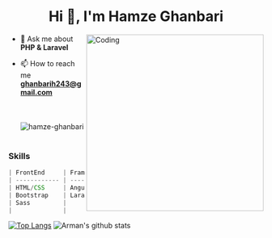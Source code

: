<h1 align="center">Hi 👋, I'm Hamze Ghanbari </h1>
<img 
     align="right" alt="Coding" width="350" 
     src="https://cdn.dribbble.com/users/330915/screenshots/3587000/10_coding_dribbble.gif"> 
     
- 💬 Ask me about **PHP & Laravel**

- 📫 How to reach me **ghanbarih243@gmail.com**
  <br><br>  <br><br>
  <img align="center" src="https://github-readme-streak-stats.herokuapp.com/?user=hamze-ghanbari&" alt="hamze-ghanbari" />
 <br><br>

### Skills
```javascript
| FrontEnd     | Frameworks    | Databases    | Languages  | Libraries | Desing   | Tools
| ------------ | ------------- | ------------ | ---------- | -------   | -------- | ------
| HTML/CSS     | Angular       | MySQL        | PHP        | Jquery    | Rest Api | Git
| Bootstrap    | Laravel       |              | SQL        | axios     | MVC      | GitLab
| Sass         |               |              | TypeScript | RxJs      |          | GitHub
|              |               |              | JavaScript |           |          |
```

  [![Top Langs](https://github-readme-stats.vercel.app/api/top-langs/?username=hamze-ghanbari&theme=gotham&layout=compact)](https://github.com/hamze-ghanbari/hamze-ghanbari)
![Arman's github stats](https://github-readme-stats.vercel.app/api?username=hamze-ghanbari&show_icons=true&theme=gotham) 
